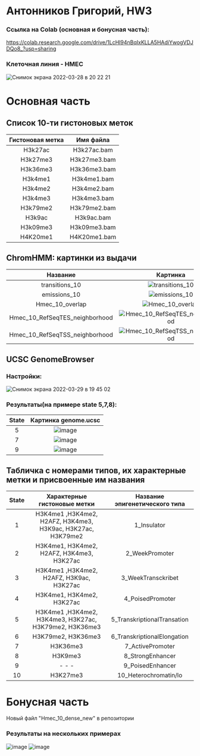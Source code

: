 # Антонников Григорий, HW3

### Ссылка на Colab (основная и бонусная часть): 
https://colab.research.google.com/drive/1LcHI94nBqIxKLLA5HAdiYwogVDJDQo8_?usp=sharing

### Клеточная линия -  HMEC

![Снимок экрана 2022-03-28 в 20 22 21](https://user-images.githubusercontent.com/93208971/160468579-194e0c8c-e742-49fa-88be-1d5cab492cf0.png)

# Основная часть

## Список 10-ти гистоновых меток

| Гистоновая метка | Имя файла | 
| :---: | :---: | 
| H3k27ac | H3k27ac.bam |
| H3k27me3| H3k27me3.bam |
|H3k36me3 | H3k36me3.bam |
|H3k4me1 | H3k4me1.bam |
|H3k4me2 | H3k4me2.bam |
|H3k4me3 | H3k4me3.bam |
|H3k79me2 | H3k79me2.bam |
|H3k9ac | H3k9ac.bam |
|H3k09me3 | H3k09me3.bam |
|H4K20me1 | H4K20me1.bam |

## ChromHMM: картинки из выдачи
| Название | Картинка | 
| :---: | :---: | 
|transitions_10| ![transitions_10](https://user-images.githubusercontent.com/93208971/160502012-51d0b0f5-43f1-410b-980e-9370fcea15e4.png)|
|emissions_10| ![emissions_10](https://user-images.githubusercontent.com/93208971/160501973-30db0046-58d5-4351-b8bd-4f348a6c37e9.png)|
|Hmec_10_overlap|![Hmec_10_overlap](https://user-images.githubusercontent.com/93208971/160501992-73f7044a-4944-420f-82c6-fa9be9dd7433.png)|
|Hmec_10_RefSeqTES_neighborhood|![Hmec_10_RefSeqTES_neighborhood](https://user-images.githubusercontent.com/93208971/160502061-2e98d87c-93ad-4d94-be67-ce988ec855e8.png)|
|Hmec_10_RefSeqTSS_neighborhood|![Hmec_10_RefSeqTSS_neighborhood](https://user-images.githubusercontent.com/93208971/160502092-4b089692-19db-4672-b15e-b57ed596107f.png)|
## UCSC GenomeBrowser
### Настройки:
![Снимок экрана 2022-03-29 в 19 45 02](https://user-images.githubusercontent.com/93208971/160663494-8a68a805-d2a3-4e1b-a895-abcd1185ec7f.png)
### Результаты(на примере state 5,7,8):
 | State	 | Картинка genome.ucsc  |
 | :---: | :---: | 
| 5 |![image](https://user-images.githubusercontent.com/93208971/160666253-5a569486-5120-4e84-8ce9-01cba29da0aa.png)|
| 7 |![image](https://user-images.githubusercontent.com/93208971/160665769-c0f64c64-9a01-4312-82cc-a5faa17bb5c5.png)| 
| 9 |![image](https://user-images.githubusercontent.com/93208971/160665167-38154442-6fb7-4cea-9185-fe1d21125b3d.png)|

## Табличка с номерами типов, их характерные метки и присвоенные им названия

 | State	 | Характерные гистоновые метки | Название эпигенетического типа |
 | :---: | :---: | :---: | 
 | 1| H3K4me1 ,H3K4me2, H2AFZ, H3K4me3, H3K9ac, H3K27ac, H3K79me2 |1_Insulator|
 | 2| H3K4me1, H3K4me2, H2AFZ, H3K4me3, H3K27ac |2_WeekPromoter|
 | 3| H3K4me1 ,H3K4me2, H2AFZ, H3K9ac, H3K27ac |3_WeekTransckribet|
 | 4| H3K4me1, H3K4me2, H3K27ac |4_PoisedPromoter|
 | 5| H3K4me1 ,H3K4me2, H3K4me3, H3K27ac, H3K79me2, H3K36me3 |5_TranskriptionalTransation|
 | 6| H3K79me2, H3K36me3 |6_TranskriptionalЕlongation|
 | 7| H3K36me3| 7_ActivePromoter|
 | 8| H3K9me3 |8_StrongЕnhancer|
 | 9| - - - |9_PoisedЕnhancer|
 | 10|  H3K27me3 |10_Heterochromatin/lo|
 
 
# Бонусная часть
Новый файл "Hmec_10_dense_new" в репозитории
### Результаты на нескольких примерах 

![image](https://user-images.githubusercontent.com/93208971/160693364-dbc54635-4eb0-411f-81ad-fc7eb71a7d06.png)
![image](https://user-images.githubusercontent.com/93208971/160693458-c71d9b2e-34bf-4bd9-8684-9ed82a7ba591.png)


